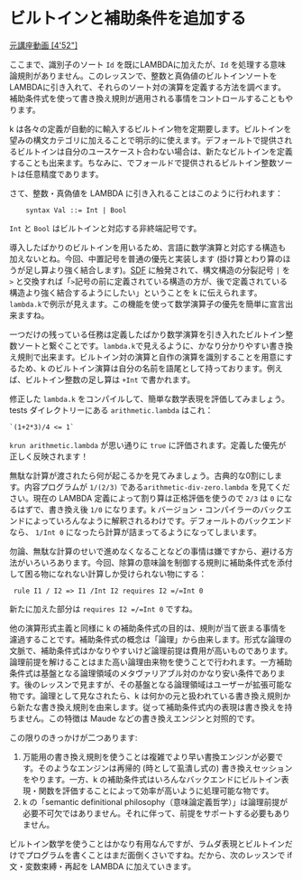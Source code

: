 # ビルトインと補助条件を追加する

[元講座動画 [4'52"]](http://youtu.be/T1aI04q3l9U)

ここまで、識別子のソート `Id` を既にLAMBDAに加えたが、`Id` を処理する意味論規則がありません。このレッスンで、整数と真偽値のビルトインソートをLAMBDAに引き入れて、それらのソート対の演算を定義する方法を調べます。補助条件式を使って書き換え規則が適用される事情をコントロールすることもやります。

k は各々の定義が自動的に輸入するビルトイン物を定期要します。ビルトインを望みの構文カテゴリに加えることで明示的に使えます。デフォールトで提供されるビルトインは自分のユースケースト合わない場合は、新たなビルトインを定義することも出来ます。ちなみに、でフォールドで提供されるビルトイン整数ソートは任意精度であります。

さて、整数・真偽値を LAMBDA に引き入れることはこのように行われます：

```
    syntax Val ::= Int | Bool
```

`Int` と `Bool` はビルトインと対応する非終端記号です。

導入したばかりのビルトインを用いるため、言語に数学演算と対応する構造も加えないとね。今回、中置記号を普通の優先と実装します (掛け算とわり算のほうが足し算より強く結合します)。[SDF](http://www.syntax-definition.org/) に触発されて、構文構造の分裂記号 `|` を `>` と交換すれば「`>`記号の前に定義されている構造の方が、後で定義されている構造より強く結合するようにしたい」ということを k に伝えられます。`lambda.k`で例示が見えます。この機能を使って数学演算子の優先を簡単に宣言出来ますね。

一つだけの残っている任務は定義したばかり数学演算を引き入れたビルトイン整数ソートと繋ぐことです。`lambda.k`で見えるように、かなり分かりやすい書き換え規則で出来ます。ビルトイン対の演算と自作の演算を識別することを用意にするため、k のビルトイン演算は自分の名前を語尾として持っております。例えば、ビルトイン整数の足し算は `+Int` で書かれます。

修正した `lambda.k` をコンパイルして、簡単な数学表現を評価してみましょう。tests ダイレクトリーにある `arithmetic.lambda` はこれ： 

```
`(1+2*3)/4 <= 1`
```

`krun arithmetic.lambda` が思い通りに `true` に評価されます。定義した優先が正しく反映されます！

無駄な計算が渡されたら何が起こるかを見てみましょう。古典的な0割にします。内容プログラムが `1/(2/3)` である`arithmetic-div-zero.lambda` を見てください。現在の LAMBDA 定義によって割り算は正格評価を使うので `2/3` は `0` になるはずで、書き換え後 `1/0` になります。k バージョン・コンパイラーのバックエンドによっていろんなように解釈されるわけです。デフォールトのバックエンドなら、 `1/Int 0` になったら計算が詰まってるようになってしまいます。

勿論、無駄な計算のせいで進めなくなることなどの事情は嫌ですから、避ける方法がいろいろあります。今回、除算の意味論を制御する規則に補助条件式を添付して困る物になれない計算しか受けられない物にする：

```
 rule I1 / I2 => I1 /Int I2 requires I2 =/=Int 0
```

新たに加えた部分は `requires I2 =/=Int 0` ですね。

他の演算形式主義と同様に k の補助条件式の目的は、規則が当て嵌まる事情を濾過することです。補助条件式の概念は「論理」から由来します。形式な論理の文脈で、補助条件式はかなりやすいけど論理前提は費用が高いものであります。論理前提を解けることはまた高い論理由来物を使うことで行われます。一方補助条件式は基盤となる論理領域のメタヴァリアブル対のかなり安い条件であります。後のレッスンで見ますが、その基盤となる論理領域はユーザーが拡張可能な物です。論理として見なされたら、k は何かの元と扱われている書き換え規則から新たな書き換え規則を由来します。従って補助条件式内の表現は書き換えを持ちません。この特徴は Maude などの書き換えエンジンと対照的です。

この限りのきっかけが二つあります:
1. 万能用の書き換え規則を使うことは複雑でより早い書換エンジンが必要です。そのようなエンジンは再帰的 (時として虱潰し式の) 書き換えセッションをやります。一方、k の補助条件式はいろんなバックエンドにビルトイン表現・関数を評価することによって効率が高いように処理可能な物です。
2. k の「semantic definitional philosophy（意味論定義哲学）」は論理前提が必要不可欠ではありません。それに伴って、前提をサポートする必要もありません。

ビルトイン数学を使うことはかなり有用なんですが、ラムダ表現とビルトインだけでプログラムを書くことはまだ面倒くさいですね。だから、次のレッスンで if文・変数束縛・再起を LAMBDA に加えていきます。
